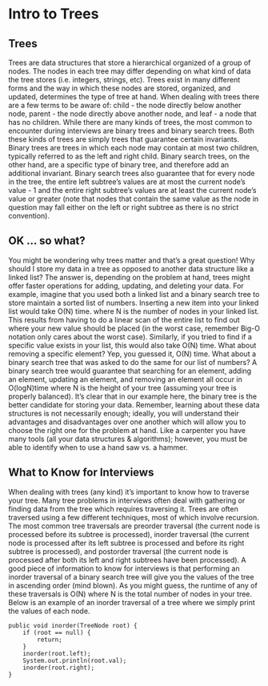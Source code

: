 # Intro to Trees

## Trees

Trees are data structures that store a hierarchical organized of a group of nodes. The nodes in each tree may differ depending on what kind of data the tree stores (i.e. integers, strings, etc). Trees exist in many different forms and the way in which these nodes are stored, organized, and updated, determines the type of tree at hand. When dealing with trees there are a few terms to be aware of: child - the node directly below another node, parent - the node directly above another node, and leaf - a node that has no children. While there are many kinds of trees, the most common to encounter during interviews are binary trees and binary search trees. Both these kinds of trees are simply trees that guarantee certain invariants. Binary trees are trees in which each node may contain at most two children, typically referred to as the left and right child. Binary search trees, on the other hand, are a specific type of binary tree, and therefore add an additional invariant. Binary search trees also guarantee that for every node in the tree, the entire left subtree’s values are at most the current node’s value - 1 and the entire right subtree’s values are at least the current node’s value or greater (note that nodes that contain the same value as the node in question may fall either on the left or right subtree as there is no strict convention).

## OK ... so what?

You might be wondering why trees matter and that’s a great question! Why should I store my data in a tree as opposed to another data structure like a linked list? The answer is, depending on the problem at hand, trees might offer faster operations for adding, updating, and deleting your data. For example, imagine that you used both a linked list and a binary search tree to store maintain a sorted list of numbers. Inserting a new item into your linked list would take O(N) time. where N is the number of nodes in your linked list. This results from having to do a linear scan of the entire list to find out where your new value should be placed (in the worst case, remember Big-O notation only cares about the worst case). Similarly, if you tried to find if a specific value exists in your list, this would also take O(N) time. What about removing a specific element? Yep, you guessed it, O(N) time. What about a binary search tree that was asked to do the same for our list of numbers? A binary search tree would guarantee that searching for an element, adding an element, updating an element, and removing an element all occur in O(logN)time where N is the height of your tree (assuming your tree is properly balanced). It’s clear that in our example here, the binary tree is the better candidate for storing your data. Remember, learning about these data structures is not necessarily enough; ideally, you will understand their advantages and disadvantages over one another which will allow you to choose the right one for the problem at hand. Like a carpenter you have many tools (all your data structures & algorithms); however, you must be able to identify when to use a hand saw vs. a hammer.

## What to Know for Interviews

When dealing with trees (any kind) it’s important to know how to traverse your tree. Many tree problems in interviews often deal with gathering or finding data from the tree which requires traversing it. Trees are often traversed using a few different techniques, most of which involve recursion. The most common tree traversals are preorder traversal (the current node is processed before its subtree is processed), inorder traversal (the current node is processed after its left subtree is processed and before its right subtree is processed), and postorder traversal (the current node is processed after both its left and right subtrees have been processed). A good piece of information to know for interviews is that performing an inorder traversal of a binary search tree will give you the values of the tree in ascending order (mind blown). As you might guess, the runtime of any of these traversals is O(N) where N is the total number of nodes in your tree. Below is an example of an inorder traversal of a tree where we simply print the values of each node.

    public void inorder(TreeNode root) {
        if (root == null) {
            return;
        }
        inorder(root.left);
        System.out.println(root.val);
        inorder(root.right);
    }
